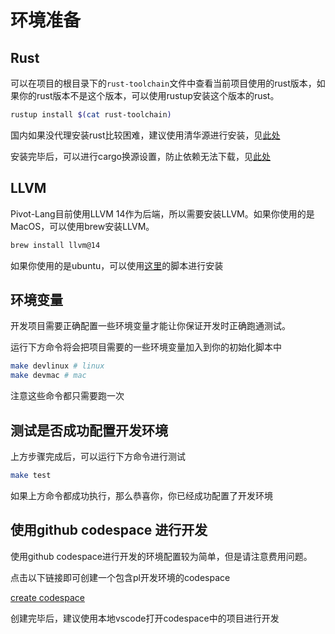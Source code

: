 # 环境准备

## Rust

可以在项目的根目录下的`rust-toolchain`文件中查看当前项目使用的rust版本，如果你的rust版本不是这个版本，可以使用rustup安装这个版本的rust。

```bash
rustup install $(cat rust-toolchain)
```

国内如果没代理安装rust比较困难，建议使用清华源进行安装，见[此处](https://mirrors.tuna.tsinghua.edu.cn/help/rustup/)

安装完毕后，可以进行cargo换源设置，防止依赖无法下载，见[此处](https://mirrors.tuna.tsinghua.edu.cn/help/crates.io-index.git/)

## LLVM

Pivot-Lang目前使用LLVM 14作为后端，所以需要安装LLVM。如果你使用的是MacOS，可以使用brew安装LLVM。

```bash
brew install llvm@14
```

如果你使用的是ubuntu，可以使用[这里](https://github.com/Pivot-Studio/setup-llvm/blob/main/scripts/install_llvm.sh)的脚本进行安装


## 环境变量

开发项目需要正确配置一些环境变量才能让你保证开发时正确跑通测试。

运行下方命令将会把项目需要的一些环境变量加入到你的初始化脚本中

```bash
make devlinux # linux
make devmac # mac
```
注意这些命令都只需要跑一次

## 测试是否成功配置开发环境

上方步骤完成后，可以运行下方命令进行测试

```bash
make test
```

如果上方命令都成功执行，那么恭喜你，你已经成功配置了开发环境


## 使用github codespace 进行开发

使用github codespace进行开发的环境配置较为简单，但是请注意费用问题。


点击以下链接即可创建一个包含pl开发环境的codespace

[create codespace](https://github.com/codespaces/new?machine=standardLinux32gb&repo=535925143&ref=master&devcontainer_path=.devcontainer%2Fdevcontainer.json&location=SouthEastAsia)

创建完毕后，建议使用本地vscode打开codespace中的项目进行开发



